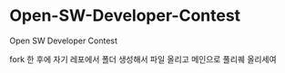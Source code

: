 # Open-SW-Developer-Contest
Open SW Developer Contest


fork 한 후에 자기 레포에서 폴더 생성해서 파일 올리고 메인으로 풀리퀘 올리세여
